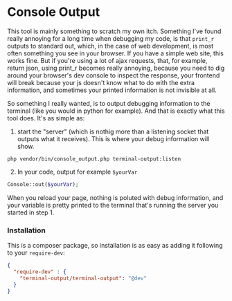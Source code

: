 Console Output
==============

This tool is mainly something to scratch my own itch. Something I've found really annoying for a long time when debugging my code, is that `print_r` outputs to standard out, which, in the case of web development, is most often something you see in your browser. If you have a simple web site, this works fine. But if you're using a lot of ajax requests, that, for example, return json, using print_r becomes really annoying, because you need to dig around your browser's dev console to inspect the response, your frontend will break because your js doesn't know what to do with the extra information, and sometimes your printed information is not invisible at all.

So something I really wanted, is to output debugging information to the terminal (like you would in python for example). And that is exactly what this tool does. It's as simple as:

1. start the "server" (which is nothig more than a listening socket that outputs what it receives). This is where your debug information will show.
```
php vendor/bin/console_output.php terminal-output:listen
```

2. In your code, output for example `$yourVar`
```php
Console::out($yourVar);
```

When you reload your page, nothing is poluted with debug information, and your variable is pretty printed to the terminal that's running the server you started in step 1.

### Installation

This is a composer package, so installation is as easy as adding it following to your `require-dev`:
```json
{
  "require-dev" : {
    "terminal-output/terminal-output": "@dev"
  }
}
```

